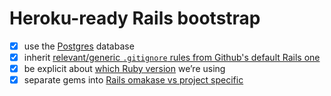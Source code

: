 # Heroku-ready Rails bootstrap

  - [x] use the [Postgres][pg-default-db] database
  - [x] inherit [relevant/generic `.gitignore` rules from Github's default Rails one][gitignore-gh]
  - [x] be explicit about [which Ruby version][explicit-rb-ver] we’re using
  - [x] separate gems into [Rails omakase vs project specific][omakase-specific]

  [pg-default-db]: https://github.com/mariusbutuc/heroku-ready-rails-bootstrap/blob/e81e121/Gemfile#L7
  [gitignore-gh]: https://github.com/mariusbutuc/heroku-ready-rails-bootstrap/blob/e81e121/.gitignore#L15-L21
  [explicit-rb-ver]: https://github.com/mariusbutuc/heroku-ready-rails-bootstrap/commit/1ade082
  [omakase-specific]: https://github.com/mariusbutuc/heroku-ready-rails-bootstrap/commit/fa2c391
